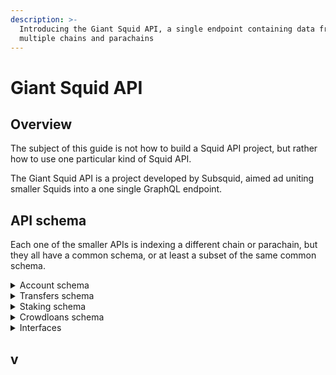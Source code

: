 ```yaml
---
description: >-
  Introducing the Giant Squid API, a single endpoint containing data from
  multiple chains and parachains
---
```


# Giant Squid API

## Overview

The subject of this guide is not how to build a Squid API project, but rather how to use one particular kind of Squid API.

The Giant Squid API is a project developed by Subsquid, aimed ad uniting smaller Squids into a one single GraphQL endpoint.

## API schema

Each one of the smaller APIs is indexing a different chain or parachain, but they all have a common schema, or at least a subset of the same common schema.

<details>

<summary>Account schema</summary>

The `Account` entity can be used to get info about current account state and collect account actions.

```graphql
type Account @entity {
  id: ID!
  
  transfers: [AccountTransfer!] @derivedFrom(field: "account")
  
  contributions: [Contribution!] @derivedFrom(field: "account")
  crowdloans: [Contributor!] @derivedFrom(field: "account") # crowdloans there account get participation
  
  stakingInfo: StakingInfo @derivedFrom(field: "stash")
  activeBond: BigInt! # current bond balance
  totalReward: BigInt!
  totalSlash: BigInt!
  rewards: [Reward!] @derivedFrom(field: "account")
  slashes: [Slash!] @derivedFrom(field: "account")
  bonds: [Bond!] @derivedFrom(field: "account")
  validatorHistory: [EraValidator!] @derivedFrom(field: "stash") # validator history for each era
  nominatorHistory: [EraNominator!] @derivedFrom(field: "stash") # nominator history for each era

  lastUpdateBlock: BigInt!
}
```

</details>

<details>

<summary>Transfers schema</summary>

```graphql
enum TransferDicrection {
  FROM
  TO
}

type Transfer implements Item & CanFail @entity {
  id: ID!
  timestamp: DateTime
  blockNumber: BigInt @index
  extrinsicHash: String @index
  to: Account!
  from: Account!
  amount: BigInt
  success: Boolean @index
}

# entity for linking account and transfer
type AccountTransfer @entity {
  id: ID!
  transfer: Transfer
  account: Account!
  direction: TransferDicrection
}
```

</details>

<details>

<summary>Staking schema</summary>

See [Substrate docs about Staking](https://docs.substrate.io/rustdocs/latest/pallet\_staking/index.html) for more information.

```graphql
enum StakingRole {
  Validator
  Nominator
  Idle
}

enum PayeeType {
  Staked
  Stash
  Controller
  Account
  None
}

# current information about stash, controller, payee and staking role.
type StakingInfo @entity {
  id: ID! #stash Id
  stash: Account! @unique
  controller: Account!
  payee: Account
  payeeType: PayeeType!
  role: StakingRole!
  commission: Int
}

# information about era, validators and nominators 
type Era @entity {
  id: ID!
  index: Int!
  timestamp: DateTime!
  startedAt: Int!
  endedAt: Int
  total: BigInt!
  validatorsCount: Int!
  nominatorsCount: Int!
  validators: [EraValidator] @derivedFrom(field: "era")
  nominators: [EraNominator] @derivedFrom(field: "era")
}

type EraStakingPair @entity {
  id: ID! #era + validatorId + nominatorId
  era: Era!
  nominator: EraNominator
  validator: EraValidator
  vote: BigInt!
}

# information about validator in era: self/total bond, nominators and their votes
type EraValidator @entity {
  id: ID! #era + stashId
  stash: Account!
  era: Era!
  selfBonded: BigInt!
  totalBonded: BigInt!
  commission: Int
  nominators: [EraStakingPair] @derivedFrom(field: "validator")
}

# information about nominator in era:
# bond, validators and votes for them in each era
type EraNominator @entity {
  id: ID! #era + stashId
  stash: Account!
  era: Era!
  bonded: BigInt!
  validators: [EraStakingPair] @derivedFrom(field: "nominator")
}


type Reward implements Item & HasTotal & HasEra @entity  {
  id: ID!
  timestamp: DateTime
  blockNumber: BigInt @index
  extrinsicHash: String @index
  account: Account!
  amount: BigInt
  era: Int
  validator: String
  total: BigInt
  # only for dApps-staking
  smartConstract: String
}

type Slash implements Item & HasTotal & HasEra @entity  {
  id: ID!
  timestamp: DateTime
  blockNumber: BigInt @index
  extrinsicHash: String @index
  account: Account!
  amount: BigInt
  era: Int
  total: BigInt
}

enum BondType {
  Bond
  Unbond
}

type Bond implements Item & HasTotal & CanFail @entity  {
  id: ID!
  timestamp: DateTime
  blockNumber: BigInt @index
  extrinsicHash: String @index
  account: Account!
  amount: BigInt
  total: BigInt
  success: Boolean @index
  type: BondType
  # only for parachain-staking
  candidate: String
  # only for dApps-staking
  smartConstract: String
}
```

</details>

<details>

<summary>Crowdloans schema</summary>

See [Polkadot documentation on Crowdloans](https://wiki.polkadot.network/docs/learn-crowdloans) for more information.

```graphql
# information about known parachains and their crowdloans
type Parachain @entity {
  id: ID! #paraId
  name: String
  paraId: Int
  crowdloans: [Crowdloan!] @derivedFrom(field: "parachain")
  relayChain: String
}

enum CrowdloanStatus {
  CREATED
  WON
  DISSOLVED
}

type Contributor @entity {
  id: ID!
  crowdloan: Crowdloan!
  account: Account!
  amount: BigInt!
}

# information about known crowdloans.
type Crowdloan @entity {
  id: ID!
  cap: BigInt!
  firstPeriod: BigInt!
  lastPeriod: BigInt!
  end: BigInt!
  contributors: [Contributor!] @derivedFrom(field: "crowdloan")
  raised: BigInt!
  parachain: Parachain
  blockNumber: BigInt @index
  createdAt: DateTime
}

type Contribution implements Item & CanFail @entity {
  id: ID!
  timestamp: DateTime
  blockNumber: BigInt @index
  extrinsicHash: String @index
  crowdloan: Crowdloan
  success: Boolean @index
  account: Account!
  amount: BigInt
}
```

</details>

<details>

<summary>Interfaces</summary>

```graphql
interface Item {
  timestamp: DateTime
  blockNumber: BigInt
  extrinsicHash: String
  amount: BigInt
}

interface HasTotal {
  total: BigInt
}

interface HasEra {
  era: Int
}

interface CanFail {
  success: Boolean
}
```

</details>

## v
